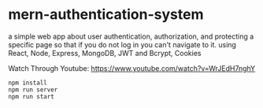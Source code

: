 # mern-authentication-system

a simple web app about user authentication, authorization, and protecting a specific page so that if you do not log in you can't navigate to it.
using React, Node, Express, MongoDB, JWT and Bcrypt, Cookies

Watch Through Youtube: https://www.youtube.com/watch?v=WrJEdH7nghY

```
npm install
npm run server
npm run start

```
